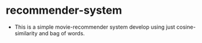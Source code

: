# recommender-system
- This is a simple movie-recommender system develop using just cosine-similarity and bag of words.